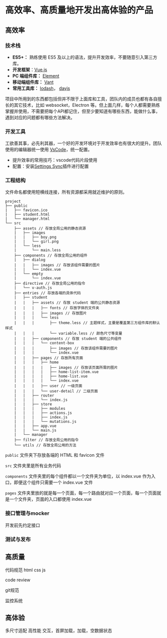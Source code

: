 # 高效率、高质量地开发出高体验的产品

## 高效率

### 技术栈

* **ES5+：** 熟练使用 ES5 及以上的语法，提升开发效率，不要随意引入第三方库。
* **开发框架**：[Vue.js](https://cn.vuejs.org/)
* **PC 端组件库：** [Element](http://element.eleme.io/#/zh-CN)
* **移动端组件库：** [Vant](https://youzan.github.io/vant/#/zh-CN/intro)
* **常用工具库：** [lodash](https://lodash.com/)， [dayjs](https://github.com/iamkun/dayjs)

项目中所用到的东西都包括但并不限于上面库和工具，团队内的成员也都有各自擅长的其它技术，比如 websocket，Electron 等。但上面几样，每个人都需要熟练掌握并使用，不需要把每个API都记住，但至少要知道有哪些东西，能做什么事，遇到对应的问题都有哪些方法解决。

### 开发工具

工欲善其事，必先利其器，一个好的开发环境对于开发效率也有很大的提升。团队使用的编辑器统一使用 [VsCode](https://code.visualstudio.com/)，统一配置。

* 提升效率的常用技巧：vscode代码片段使用
* 配置：安装[Settings Sync](https://marketplace.visualstudio.com/items?itemName=Shan.code-settings-sync)插件进行配置

### 工程结构

文件命名都使用短横线连接，所有资源都采用就近维护的原则。

```
project
├── public
|   ├── favicon.ico
|   ├── student.html
|   └── manager.html
└── src
    ├── assets // 存放全局公用的静态资源
    |   ├── images
    |   |   ├── boy.png
    |   |   └── girl.png
    |   └── less
    |       └── main.less
    ├── components // 存放全局公用的组件
    |	├── dialog
    |	|   ├── images // 存放该组件需要的图片
    |	|   └── index.vue
    |	└── empty
    |	    └── index.vue
    ├── directive // 存放全局公用的指令
    |	└── v-auth.js
    ├── entries // 存放各端的具体代码
    |	├── student
    |	|   ├── assets // 存放 student 端的公共静态资源
    |	|   |	├── fonts // 存放字体的文件夹
    |	|   |	├── images // 存放图片
    |	|   |	└── less
    |	|   |	    ├── theme.less // 主题样式，主要是覆盖第三方组件库的默认样式
    |	|   |	    └── variable.less // 颜色尺寸等变量
    |	|   ├── components // 存放 student 端的公共组件
    |	|   |	└── content-box
    |	|   |	    ├── images // 存放该组件需要的图片
    |	|   |	    └── index.vue
    |	|   ├── pages // 存放所有页面
    |	|   |	├── home
    |	|   |	|   ├── images // 存放该页面所需的图片
    |	|   |	|   ├── home-list-item.vue
    |	|   |	|   ├── home-list.vue
    |	|   |	|   └── index.vue
    |	|   |	├── user // 一级页面
    |	|   |	└── user-detail // 二级页面
    |	|   ├── router
    |	|   |	└── index.js
    |	|   ├── store
    |	|   |	├── modules
    |	|   |	├── actions.js
    |	|   |	├── index.js
    |	|   |	└── mutations.js
    |	|   ├── app.vue
    |	|   └── main.js
    |	└── manager
    ├── filter // 存放全局公用的指令
    └── utils // 存放全局公用的方法

```

`public` 文件夹下存放各端的 HTML 和 favicon 文件

`src` 文件夹里是所有业务代码

`components` 文件夹里的每个组件都以一个文件夹为单位，以 index.vue 作为入口，即便这个组件只需要一个 index.vue 文件

`pages` 文件夹里放的就是每一个页面，每一个路由就对应一个页面，每一个页面就是一个文件夹，页面的入口都使用 index.vue

### 接口管理与mocker

开发前先约定接口

### 测试与发布


## 高质量

代码规范
	html
	css
	js

code review

git规范

监控系统

## 高体验

多尺寸适配
高性能
交互，首屏加载，加载，空数据状态

